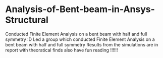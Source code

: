 # Analysis-of-Bent-beam-in-Ansys-Structural
Conducted Finite Element Analysis on a bent beam with half and full symmetry :D 
Led a group which conducted Finite Element Analysis on a bent beam with half and full symmetry 
Results from the simulations are in report with theoratical finds also 
have fun reading !!!!!! 
